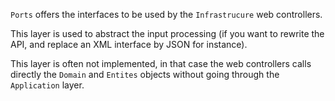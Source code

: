 `Ports` offers the interfaces to be used by the `Infrastrucure` web controllers.

This layer is used to abstract the input processing (if you want to rewrite the API, and replace an XML interface by JSON for instance).

This layer is often not implemented, in that case the web controllers calls directly the `Domain` and `Entites` objects without going through the `Application` layer.
